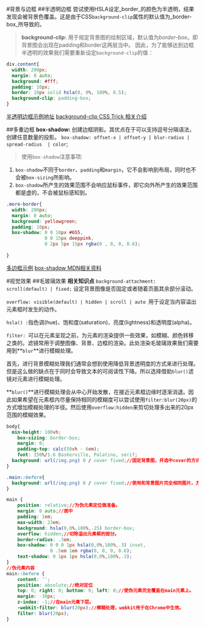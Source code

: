 #背景与边框
##半透明边框
尝试使用HSLA设定_border_的颜色为半透明，结果发现会被背景色覆盖。这是由于CSS`background-clip`属性的默认值为_border-box_所导致的。
>**background-clip:**  用于规定背景图的绘制区域，默认值为*border-box*。即背景图会出现在padding和border这两层当中。
因此，为了能够达到边框半透明的效果我们需要重新设定`background-clip`的值：
```CSS
div.content{
  width: 200px;
  margin: 0 auto;
  background: #fff;
  padding: 10px;
  border: 10px solid hsla(0, 0%, 100%, 0.5);
  background-clip: padding-box;
}
```
[半透明边框示例地址](http://codepen.io/Narcissus_Liu/pen/zBRrRq)
[background-clip CSS Trick 相关介绍](https://css-tricks.com/almanac/properties/b/background-clip/)

##多重边框
**box-shadow:** 创建边框阴影。其优点在于可以支持逗号分隔语法，创建任意数量的投影。
`box-shadow: offset-x | offset-y | blur-radius | spread-radius  | color`;

> 使用`box-shadow`注意事项:
  1. `box-shadow`不同于`border`、`padding`和`margin`，它不会影响到布局，同时也不会被`box-sizing`所影响。
  2. `box-shadow`所产生的效果范围不会响应鼠标事件，即它向外所产生的效果范围都是虚的，不会被鼠标感知到。
  
```CSS
.more-border{
  width: 200px;
  margin: 0 auto;
  background: yellowgreen;
  padding: 10px;
  box-shadow: 0 0 10px #655, 
              0 0 15px deeppink,
              0 2px 5px 15px rgba(0 , 0, 0, 0.6);
  
}
```
[多边框示例](http://codepen.io/Narcissus_Liu/pen/kXZzrk)
[box-shadow MDN相关资料](https://developer.mozilla.org/zh-CN/docs/Web/CSS/box-shadow)

#视觉效果
##毛玻璃效果
**相关知识点**
`background-attachment: scroll(default) | fixed;` 设定背景图像是否固定或者随着页面其余部分滚动。

`overflow: visible(default) | hidden | scroll | auto `用于设定当内容溢出元素框时发生的动作。

`hsla() :`指色调(hue)、饱和度(saturation)、亮度(lightness)和透明度(alpha)。

`filter: `可以在元素呈现之前，为元素的渲染提供一些效果，如模糊、颜色转移之类的。滤镜常用于调整图像、背景、边框的渲染。此处渲染毛玻璃效果我们需要用到**`blur`**进行模糊处理。

首先，进行背景模糊处理我们通常会想到使用降低背景透明度的方式来进行处理。但是这么做的缺点在于同时会导致文本的可阅读性下降。所以选择借助`blur()`滤镜对元素进行模糊处理。

**`blur()`**进行模糊处理会从中心开始发散，在接近元素框边缘时逐渐消退。因此如果希望在元素框内尽量保持相同的模糊度可以尝试使用`filter:blur(20px)`的方式增加模糊处理的半径。然后使用`overflow:hidden`来剪切处理多出来的20px范围的模糊效果。

```CSS
body{
  min-height: 100vh;
	box-sizing: border-box;
	margin: 0;
	padding-top: calc(50vh - 6em);
	font: 150%/1.6 Baskerville, Palatino, serif;
  background: url(/img.png) 0 / cover fixed;//固定背景图，并选中cover的方式使图片充满背景。
}

.main::before{
  background: url(/img.png) 0 / cover fixed;//使用和背景图片完全相同图片，方便对文本后面的区域进行模糊处理。
}

main {
	position: relative;//为伪元素定位做准备。
	margin: 0 auto;//居中
	padding: 1em;
	max-width: 23em;
	background: hsla(0,0%,100%,.25) border-box;
	overflow: hidden;//切除溢出元素框的部分。
	border-radius: .3em;
	box-shadow: 0 0 0 1px hsla(0,0%,100%,.3) inset,
	            0 .5em 1em rgba(0, 0, 0, 0.6);
	text-shadow: 0 1px 1px hsla(0,0%,100%,.3);
}
//伪元素内容
main::before {
	content: '';
	position: absolute;//绝对定位
	top: 0; right: 0; bottom: 0; left: 0;//使伪元素完全覆盖在main元素上。
	margin: -30px;
	z-index: -1;//在main元素下层。
	-webkit-filter: blur(20px);//模糊处理，webkit用于在Chrome中生效。
	filter: blur(20px);
}
```



